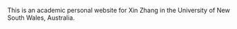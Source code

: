 
This is an academic personal website for Xin Zhang in the University of New South Wales, Australia.
